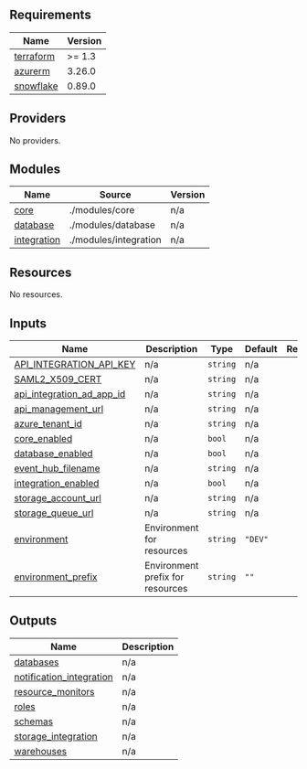 <!-- BEGIN_TF_DOCS -->


## Requirements

| Name | Version |
|------|---------|
| <a name="requirement_terraform"></a> [terraform](#requirement\_terraform) | >= 1.3 |
| <a name="requirement_azurerm"></a> [azurerm](#requirement\_azurerm) | 3.26.0 |
| <a name="requirement_snowflake"></a> [snowflake](#requirement\_snowflake) | 0.89.0 |

## Providers

No providers.

## Modules

| Name | Source | Version |
|------|--------|---------|
| <a name="module_core"></a> [core](#module\_core) | ./modules/core | n/a |
| <a name="module_database"></a> [database](#module\_database) | ./modules/database | n/a |
| <a name="module_integration"></a> [integration](#module\_integration) | ./modules/integration | n/a |

## Resources

No resources.

## Inputs

| Name | Description | Type | Default | Required |
|------|-------------|------|---------|:--------:|
| <a name="input_API_INTEGRATION_API_KEY"></a> [API\_INTEGRATION\_API\_KEY](#input\_API\_INTEGRATION\_API\_KEY) | n/a | `string` | n/a | yes |
| <a name="input_SAML2_X509_CERT"></a> [SAML2\_X509\_CERT](#input\_SAML2\_X509\_CERT) | n/a | `string` | n/a | yes |
| <a name="input_api_integration_ad_app_id"></a> [api\_integration\_ad\_app\_id](#input\_api\_integration\_ad\_app\_id) | n/a | `string` | n/a | yes |
| <a name="input_api_management_url"></a> [api\_management\_url](#input\_api\_management\_url) | n/a | `string` | n/a | yes |
| <a name="input_azure_tenant_id"></a> [azure\_tenant\_id](#input\_azure\_tenant\_id) | n/a | `string` | n/a | yes |
| <a name="input_core_enabled"></a> [core\_enabled](#input\_core\_enabled) | n/a | `bool` | n/a | yes |
| <a name="input_database_enabled"></a> [database\_enabled](#input\_database\_enabled) | n/a | `bool` | n/a | yes |
| <a name="input_event_hub_filename"></a> [event\_hub\_filename](#input\_event\_hub\_filename) | n/a | `string` | n/a | yes |
| <a name="input_integration_enabled"></a> [integration\_enabled](#input\_integration\_enabled) | n/a | `bool` | n/a | yes |
| <a name="input_storage_account_url"></a> [storage\_account\_url](#input\_storage\_account\_url) | n/a | `string` | n/a | yes |
| <a name="input_storage_queue_url"></a> [storage\_queue\_url](#input\_storage\_queue\_url) | n/a | `string` | n/a | yes |
| <a name="input_environment"></a> [environment](#input\_environment) | Environment for resources | `string` | `"DEV"` | no |
| <a name="input_environment_prefix"></a> [environment\_prefix](#input\_environment\_prefix) | Environment prefix for resources | `string` | `""` | no |

## Outputs

| Name | Description |
|------|-------------|
| <a name="output_databases"></a> [databases](#output\_databases) | n/a |
| <a name="output_notification_integration"></a> [notification\_integration](#output\_notification\_integration) | n/a |
| <a name="output_resource_monitors"></a> [resource\_monitors](#output\_resource\_monitors) | n/a |
| <a name="output_roles"></a> [roles](#output\_roles) | n/a |
| <a name="output_schemas"></a> [schemas](#output\_schemas) | n/a |
| <a name="output_storage_integration"></a> [storage\_integration](#output\_storage\_integration) | n/a |
| <a name="output_warehouses"></a> [warehouses](#output\_warehouses) | n/a |

<!-- END_TF_DOCS -->